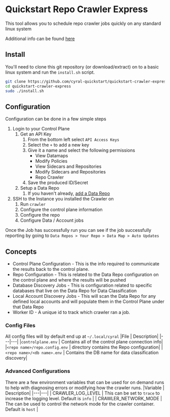 # Quickstart Repo Crawler Express

This tool allows you to schedule repo crawler jobs quickly on any standard linux system

Additional info can be found [here](https://cyral.com/docs/v4.6/manage-repositories/repo-crawler)

## Install

You'll need to clone this git repository (or download/extract) on to a basic linux system and run the `install.sh` script.

``` bash
git clone https://github.com/cyral-quickstart/quickstart-crawler-express.git
cd quickstart-crawler-express
sudo ./install.sh
```

## Configuration

Configuration can be done in a few simple steps

1) Login to your Control Plane
    1) Get an API Key
        1) From the bottom left select `API Access Keys`
        1) Select the `+` to add a new key
        1) Give it a name and select the following permissions
            * View Datamaps
            * Modify Policies
            * View Sidecars and Repositories
            * Modify Sidecars and Repositories
            * Repo Crawler
        1) Save the produced ID/Secret
    1) Setup a Data Repo
        1) If you haven't already, [add a Data Repo](https://cyral.com/docs/v4.6/manage-repositories/repo-track)
1) SSH to the Instance you installed the Crawler on
    1) Run `crawler`
    1) Configure the control plane information
    1) Configure the repo
    1) Configure Data / Account jobs

Once the Job has successfully run you can see if the job successfully reporting by going to `Data Repos > Your Repo > Data Map > Auto Updates`

## Concepts

* Control Plane Configuration - This is the info required to communicate the results back to the control plane.
* Repo Configuration - This is related to the Data Repo configuration on the control plane and where the results will be pushed
* Database Discovery Jobs - This is configuration related to specific databases that live on the Data Repo for Data Classification
* Local Account Discovery Jobs - This will scan the Data Repo for any defined local accounts and will populate them in the Control Plane under that Data Repo
* Worker ID - A unique id to track which crawler ran a job.

### Config Files

All config files will by default end up at `~/.local/cyral`
|File | Description|
|---|---|
|`controlplane.env` | Contains all of the control plane connection info|
|`<repo name>/repo.config.env` | directory contains the Repo configuration|
|`<repo name>/<db name>.env` | Contains the DB name for data classification discovery|

### Advanced Configurations

There are a few environment variables that can be used for on demand runs to help with diagnosing errors or modifying how the crawler runs.
|Variable | Description|
|---|---|
| CRAWLER_LOG_LEVEL | This can be set to `trace` to increase the logging level. Default is `info` |
| CRAWLER_NETWORK_MODE | The can be used to control the network mode for the crawler container. Default is `host` |
